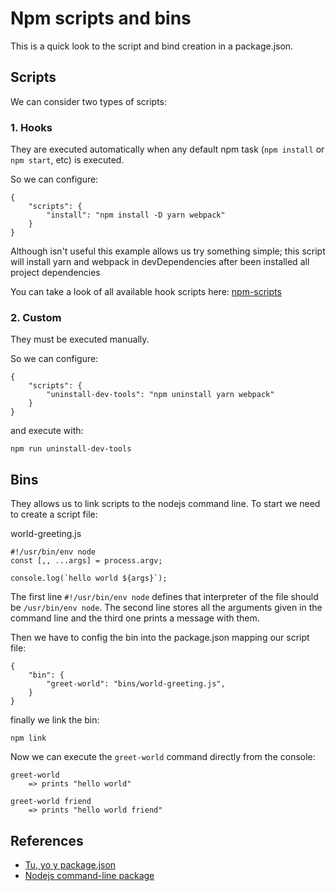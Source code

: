 # Npm scripts and bins

This is a quick look to the script and bind creation in a package.json.

## Scripts

We can consider two types of scripts:
### 1. Hooks
They are executed automatically when any default npm task (`npm install` or `npm start`, etc) is executed.

So we can configure:
```
{
    "scripts": {
        "install": "npm install -D yarn webpack"
    }
}
```

Although isn't useful this example allows us try something simple; this script will install yarn and webpack in devDependencies after been installed all project dependencies

You can take a look of all available hook scripts here: [npm-scripts](https://docs.npmjs.com/misc/scripts)

### 2. Custom
They must be executed manually.

So we can configure:
```
{
    "scripts": {
        "uninstall-dev-tools": "npm uninstall yarn webpack"
    }
}
```
and execute with:
```
npm run uninstall-dev-tools
```

## Bins
They allows us to link scripts to the nodejs command line.
To start we need to create a script file:

world-greeting.js
```
#!/usr/bin/env node
const [,, ...args] = process.argv;

console.log(`hello world ${args}`);
```

The first line `#!/usr/bin/env node` defines that interpreter of the file should be `/usr/bin/env node`.
The second line stores all the arguments given in the command line and the third one prints a message with them.

Then we have to config the bin into the package.json mapping our script file:

```
{
    "bin": {
        "greet-world": "bins/world-greeting.js",
    }
}
```

finally we link the bin:
```
npm link
```

Now we can execute the `greet-world` command directly from the console:
```
greet-world 
    => prints "hello world"

greet-world friend
    => prints "hello world friend"
```

## References
* [Tu, yo y package.json](https://medium.com/noders/t%C3%BA-yo-y-package-json-9553929fb2e3)
* [Nodejs command-line package](https://medium.com/netscape/a-guide-to-create-a-nodejs-command-line-package-c2166ad0452e)

